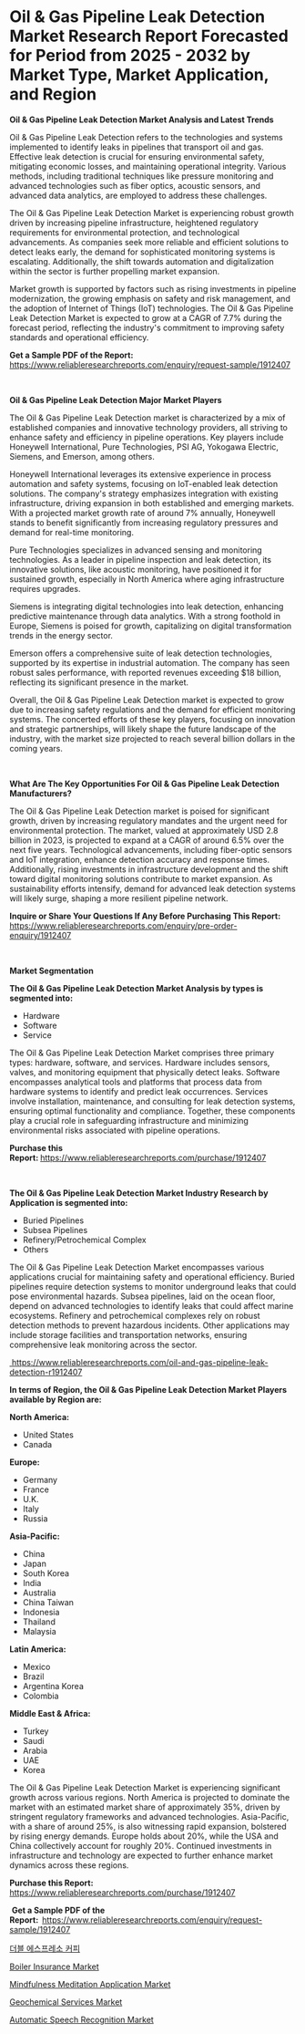 <p><h1>Oil & Gas Pipeline Leak Detection Market Research Report Forecasted for Period from 2025 -  2032 by Market Type, Market Application, and Region</h1></p><p><strong>Oil & Gas Pipeline Leak Detection Market Analysis and Latest Trends</strong></p>
<p><p>Oil & Gas Pipeline Leak Detection refers to the technologies and systems implemented to identify leaks in pipelines that transport oil and gas. Effective leak detection is crucial for ensuring environmental safety, mitigating economic losses, and maintaining operational integrity. Various methods, including traditional techniques like pressure monitoring and advanced technologies such as fiber optics, acoustic sensors, and advanced data analytics, are employed to address these challenges.</p><p>The Oil & Gas Pipeline Leak Detection Market is experiencing robust growth driven by increasing pipeline infrastructure, heightened regulatory requirements for environmental protection, and technological advancements. As companies seek more reliable and efficient solutions to detect leaks early, the demand for sophisticated monitoring systems is escalating. Additionally, the shift towards automation and digitalization within the sector is further propelling market expansion.</p><p>Market growth is supported by factors such as rising investments in pipeline modernization, the growing emphasis on safety and risk management, and the adoption of Internet of Things (IoT) technologies. The Oil & Gas Pipeline Leak Detection Market is expected to grow at a CAGR of 7.7% during the forecast period, reflecting the industry's commitment to improving safety standards and operational efficiency.</p></p>
<p><strong>Get a Sample PDF of the Report:&nbsp;</strong> <a href="https://www.reliableresearchreports.com/enquiry/request-sample/1912407?utm_campaign=40&utm_medium=2&utm_source=Github&utm_content=ia&utm_term=10032025&utm_id=oil-gas-pipeline-leak-detection">https://www.reliableresearchreports.com/enquiry/request-sample/1912407</a></p>
<p>&nbsp;</p>
<p><strong>Oil & Gas Pipeline Leak Detection Major Market Players</strong></p>
<p><p>The Oil & Gas Pipeline Leak Detection market is characterized by a mix of established companies and innovative technology providers, all striving to enhance safety and efficiency in pipeline operations. Key players include Honeywell International, Pure Technologies, PSI AG, Yokogawa Electric, Siemens, and Emerson, among others.</p><p>Honeywell International leverages its extensive experience in process automation and safety systems, focusing on IoT-enabled leak detection solutions. The company's strategy emphasizes integration with existing infrastructure, driving expansion in both established and emerging markets. With a projected market growth rate of around 7% annually, Honeywell stands to benefit significantly from increasing regulatory pressures and demand for real-time monitoring.</p><p>Pure Technologies specializes in advanced sensing and monitoring technologies. As a leader in pipeline inspection and leak detection, its innovative solutions, like acoustic monitoring, have positioned it for sustained growth, especially in North America where aging infrastructure requires upgrades.</p><p>Siemens is integrating digital technologies into leak detection, enhancing predictive maintenance through data analytics. With a strong foothold in Europe, Siemens is poised for growth, capitalizing on digital transformation trends in the energy sector.</p><p>Emerson offers a comprehensive suite of leak detection technologies, supported by its expertise in industrial automation. The company has seen robust sales performance, with reported revenues exceeding $18 billion, reflecting its significant presence in the market.</p><p>Overall, the Oil & Gas Pipeline Leak Detection market is expected to grow due to increasing safety regulations and the demand for efficient monitoring systems. The concerted efforts of these key players, focusing on innovation and strategic partnerships, will likely shape the future landscape of the industry, with the market size projected to reach several billion dollars in the coming years.</p></p>
<p>&nbsp;</p>
<p><strong>What Are The Key Opportunities For Oil & Gas Pipeline Leak Detection Manufacturers?</strong></p>
<p><p>The Oil & Gas Pipeline Leak Detection market is poised for significant growth, driven by increasing regulatory mandates and the urgent need for environmental protection. The market, valued at approximately USD 2.8 billion in 2023, is projected to expand at a CAGR of around 6.5% over the next five years. Technological advancements, including fiber-optic sensors and IoT integration, enhance detection accuracy and response times. Additionally, rising investments in infrastructure development and the shift toward digital monitoring solutions contribute to market expansion. As sustainability efforts intensify, demand for advanced leak detection systems will likely surge, shaping a more resilient pipeline network.</p></p>
<p><strong>Inquire or Share Your Questions If Any Before Purchasing This Report:</strong> <a href="https://www.reliableresearchreports.com/enquiry/pre-order-enquiry/1912407?utm_campaign=40&utm_medium=2&utm_source=Github&utm_content=ia&utm_term=10032025&utm_id=oil-gas-pipeline-leak-detection">https://www.reliableresearchreports.com/enquiry/pre-order-enquiry/1912407</a></p>
<p>&nbsp;</p>
<p><strong>Market Segmentation</strong></p>
<p><strong>The Oil & Gas Pipeline Leak Detection Market Analysis by types is segmented into:</strong></p>
<p><ul><li>Hardware</li><li>Software</li><li>Service</li></ul></p>
<p><p>The Oil & Gas Pipeline Leak Detection Market comprises three primary types: hardware, software, and services. Hardware includes sensors, valves, and monitoring equipment that physically detect leaks. Software encompasses analytical tools and platforms that process data from hardware systems to identify and predict leak occurrences. Services involve installation, maintenance, and consulting for leak detection systems, ensuring optimal functionality and compliance. Together, these components play a crucial role in safeguarding infrastructure and minimizing environmental risks associated with pipeline operations.</p></p>
<p><strong>Purchase this Report:&nbsp;</strong><a href="https://www.reliableresearchreports.com/purchase/1912407?utm_campaign=40&utm_medium=2&utm_source=Github&utm_content=ia&utm_term=10032025&utm_id=oil-gas-pipeline-leak-detection">https://www.reliableresearchreports.com/purchase/1912407</a></p>
<p>&nbsp;</p>
<p><strong>The Oil & Gas Pipeline Leak Detection Market Industry Research by Application is segmented into:</strong></p>
<p><ul><li>Buried Pipelines</li><li>Subsea Pipelines</li><li>Refinery/Petrochemical Complex</li><li>Others</li></ul></p>
<p><p>The Oil & Gas Pipeline Leak Detection Market encompasses various applications crucial for maintaining safety and operational efficiency. Buried pipelines require detection systems to monitor underground leaks that could pose environmental hazards. Subsea pipelines, laid on the ocean floor, depend on advanced technologies to identify leaks that could affect marine ecosystems. Refinery and petrochemical complexes rely on robust detection methods to prevent hazardous incidents. Other applications may include storage facilities and transportation networks, ensuring comprehensive leak monitoring across the sector.</p></p>
<p><a href="https://www.reliableresearchreports.com/oil-and-gas-pipeline-leak-detection-r1912407?utm_campaign=40&utm_medium=2&utm_source=Github&utm_content=ia&utm_term=10032025&utm_id=oil-gas-pipeline-leak-detection">&nbsp;https://www.reliableresearchreports.com/oil-and-gas-pipeline-leak-detection-r1912407</a></p>
<p><strong>In terms of Region, the Oil & Gas Pipeline Leak Detection Market Players available by Region are:</strong></p>
<p>
    <p> <strong> North America: </strong>
        <ul>
            <li>United States</li>
            <li>Canada</li>
        </ul>
        </p> 
    <p> <strong> Europe: </strong>
        <ul>
            <li>Germany</li>
            <li>France</li>
            <li>U.K.</li>
            <li>Italy</li>
            <li>Russia</li>
        </ul>
        </p> 
    <p> <strong> Asia-Pacific: </strong>
        <ul>
            <li>China</li>
            <li>Japan</li>
            <li>South Korea</li>
            <li>India</li>
            <li>Australia</li>
            <li>China Taiwan</li>
            <li>Indonesia</li>
            <li>Thailand</li>
            <li>Malaysia</li>
        </ul>
        </p> 
    <p> <strong> Latin America: </strong>
        <ul>
            <li>Mexico</li>
            <li>Brazil</li>
            <li>Argentina Korea</li>
            <li>Colombia</li>
        </ul>
        </p> 
    <p> <strong> Middle East & Africa: </strong>
        <ul>
            <li>Turkey</li>
            <li>Saudi</li>
            <li>Arabia</li>
            <li>UAE</li>
            <li>Korea</li>
        </ul>
    </p>
    </p>
<p><p>The Oil & Gas Pipeline Leak Detection Market is experiencing significant growth across various regions. North America is projected to dominate the market with an estimated market share of approximately 35%, driven by stringent regulatory frameworks and advanced technologies. Asia-Pacific, with a share of around 25%, is also witnessing rapid expansion, bolstered by rising energy demands. Europe holds about 20%, while the USA and China collectively account for roughly 20%. Continued investments in infrastructure and technology are expected to further enhance market dynamics across these regions.</p></p>
<p><strong>Purchase this Report: </strong><a href="https://www.reliableresearchreports.com/purchase/1912407?utm_campaign=40&utm_medium=2&utm_source=Github&utm_content=ia&utm_term=10032025&utm_id=oil-gas-pipeline-leak-detection">https://www.reliableresearchreports.com/purchase/1912407</a></p>
<p>&nbsp;<strong>Get a Sample PDF of the Report:&nbsp;&nbsp;</strong><a href="https://www.reliableresearchreports.com/enquiry/request-sample/1912407?utm_campaign=40&utm_medium=2&utm_source=Github&utm_content=ia&utm_term=10032025&utm_id=oil-gas-pipeline-leak-detection">https://www.reliableresearchreports.com/enquiry/request-sample/1912407</a></p>
<p><strong></strong></p>
<p><p><a href="https://github.com/sougarounis/Market-Research-Report-List-7/blob/main/427550943414.md?utm_campaign=40&utm_medium=2&utm_source=Github&utm_content=ia&utm_term=10032025&utm_id=oil-gas-pipeline-leak-detection">더블 에스프레소 커피</a></p><p><a href="https://github.com/rvadencho/Market-Research-Report-List-1/blob/main/boiler-insurance-market.md?utm_campaign=40&utm_medium=2&utm_source=Github&utm_content=ia&utm_term=10032025&utm_id=oil-gas-pipeline-leak-detection">Boiler Insurance Market</a></p><p><a href="https://github.com/gripeluigstt/Market-Research-Report-List-1/blob/main/mindfulness-meditation-application-market.md?utm_campaign=40&utm_medium=2&utm_source=Github&utm_content=ia&utm_term=10032025&utm_id=oil-gas-pipeline-leak-detection">Mindfulness Meditation Application Market</a></p><p><a href="https://github.com/muoioconzej8/Market-Research-Report-List-1/blob/main/geochemical-services-market.md?utm_campaign=40&utm_medium=2&utm_source=Github&utm_content=ia&utm_term=10032025&utm_id=oil-gas-pipeline-leak-detection">Geochemical Services Market</a></p><p><a href="https://github.com/minakibanov/Market-Research-Report-List-1/blob/main/automatic-speech-recognition-market.md?utm_campaign=40&utm_medium=2&utm_source=Github&utm_content=ia&utm_term=10032025&utm_id=oil-gas-pipeline-leak-detection">Automatic Speech Recognition Market</a></p></p>